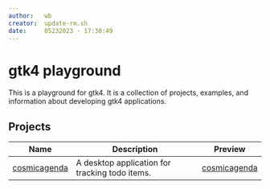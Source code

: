 ```yaml
---
author:   wb
creator:  update-rm.sh
date:     05232023 - 17:30:49
---
```


# gtk4 playground

This is a playground for gtk4. It is a collection of projects, examples, and information about developing gtk4 applications.

## Projects

| Name | Description | Preview |
| ---- | ----------- | ------- |
| [cosmicagenda](proj/cosmicagenda/README.md) | A desktop application for tracking todo items. | [cosmicagenda](proj/cosmicagenda/docs/img/preview.png) | 
